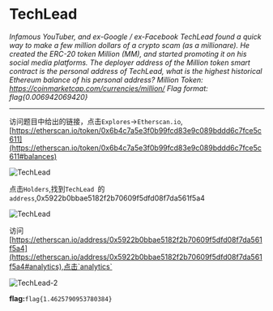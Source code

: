 # **TechLead**

*Infamous YouTuber, and ex-Google / ex-Facebook TechLead found a quick way to make a few million dollars of a crypto scam (as a millionare). He created the ERC-20 token Million (MM), and started promoting it on his social media platforms. The deployer address of the Million token smart contract is the personal address of TechLead, what is the highest historical Ethereum balance of his personal address? Million Token: https://coinmarketcap.com/currencies/million/ Flag format: flag{0.006942069420}*

---

访问题目中给出的链接，点击`Explores`->`Etherscan.io`,[https://etherscan.io/token/0x6b4c7a5e3f0b99fcd83e9c089bddd6c7fce5c611](https://etherscan.io/token/0x6b4c7a5e3f0b99fcd83e9c089bddd6c7fce5c611#balances)

![TechLead](../../CTF/PBjarCTF2021/Misc/assets/TechLead-0.png)

点击`Holders`,找到`TechLead `的`address`,0x5922b0bbae5182f2b70609f5dfd08f7da561f5a4

![TechLead](../../CTF/PBjarCTF2021/Misc/assets/TechLead-1.png)

访问[https://etherscan.io/address/0x5922b0bbae5182f2b70609f5dfd08f7da561f5a4](https://etherscan.io/address/0x5922b0bbae5182f2b70609f5dfd08f7da561f5a4#analytics),点击`analytics`

![TechLead-2](../../CTF/PBjarCTF2021/Misc/assets/TechLead-2.png)

**flag:**`flag{1.4625790953780384}`

